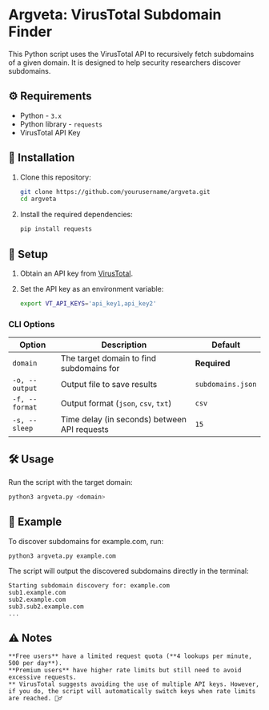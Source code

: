 # Argveta: VirusTotal Subdomain Finder

This Python script uses the VirusTotal API to recursively fetch subdomains of a given domain. It is designed to help security researchers discover subdomains.

## ⚙️ Requirements

- Python - `3.x`
- Python library - `requests`
- VirusTotal API Key

## 🚀 Installation

1. Clone this repository:

    ```bash
    git clone https://github.com/yourusername/argveta.git
    cd argveta
    ```

2. Install the required dependencies:

    ```bash
    pip install requests
    ```

## 🔑 Setup

1. Obtain an API key from [VirusTotal](https://www.virustotal.com/).
2. Set the API key as an environment variable:

    ```bash
    export VT_API_KEYS='api_key1,api_key2'
    ```

### **CLI Options**
| Option        | Description                                   | Default          |
|--------------|-----------------------------------------------|------------------|
| `domain`     | The target domain to find subdomains for     | **Required**     |
| `-o, --output` | Output file to save results                 | `subdomains.json` |
| `-f, --format` | Output format (`json`, `csv`, `txt`)        | `csv`            |
| `-s, --sleep`  | Time delay (in seconds) between API requests | `15`             |

## 🛠️ Usage

Run the script with the target domain:

```bash
python3 argveta.py <domain>
```


## 🧪 Example

To discover subdomains for example.com, run:

  ```
  python3 argveta.py example.com
  ```

The script will output the discovered subdomains directly in the terminal:

  ```
  Starting subdomain discovery for: example.com
  sub1.example.com
  sub2.example.com
  sub3.sub2.example.com
  ...
  ```

## ⚠️ Notes
```
**Free users** have a limited request quota (**4 lookups per minute, 500 per day**).  
**Premium users** have higher rate limits but still need to avoid excessive requests.
** VirusTotal suggests avoiding the use of multiple API keys. However, if you do, the script will automatically switch keys when rate limits are reached. 🤷‍♂️

```

